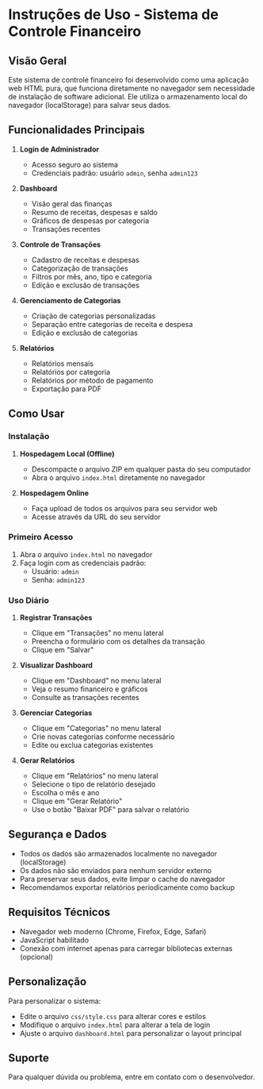 # Instruções de Uso - Sistema de Controle Financeiro

## Visão Geral

Este sistema de controle financeiro foi desenvolvido como uma aplicação web HTML pura, que funciona diretamente no navegador sem necessidade de instalação de software adicional. Ele utiliza o armazenamento local do navegador (localStorage) para salvar seus dados.

## Funcionalidades Principais

1. **Login de Administrador**
   - Acesso seguro ao sistema
   - Credenciais padrão: usuário `admin`, senha `admin123`

2. **Dashboard**
   - Visão geral das finanças
   - Resumo de receitas, despesas e saldo
   - Gráficos de despesas por categoria
   - Transações recentes

3. **Controle de Transações**
   - Cadastro de receitas e despesas
   - Categorização de transações
   - Filtros por mês, ano, tipo e categoria
   - Edição e exclusão de transações

4. **Gerenciamento de Categorias**
   - Criação de categorias personalizadas
   - Separação entre categorias de receita e despesa
   - Edição e exclusão de categorias

5. **Relatórios**
   - Relatórios mensais
   - Relatórios por categoria
   - Relatórios por método de pagamento
   - Exportação para PDF

## Como Usar

### Instalação

1. **Hospedagem Local (Offline)**
   - Descompacte o arquivo ZIP em qualquer pasta do seu computador
   - Abra o arquivo `index.html` diretamente no navegador

2. **Hospedagem Online**
   - Faça upload de todos os arquivos para seu servidor web
   - Acesse através da URL do seu servidor

### Primeiro Acesso

1. Abra o arquivo `index.html` no navegador
2. Faça login com as credenciais padrão:
   - Usuário: `admin`
   - Senha: `admin123`

### Uso Diário

1. **Registrar Transações**
   - Clique em "Transações" no menu lateral
   - Preencha o formulário com os detalhes da transação
   - Clique em "Salvar"

2. **Visualizar Dashboard**
   - Clique em "Dashboard" no menu lateral
   - Veja o resumo financeiro e gráficos
   - Consulte as transações recentes

3. **Gerenciar Categorias**
   - Clique em "Categorias" no menu lateral
   - Crie novas categorias conforme necessário
   - Edite ou exclua categorias existentes

4. **Gerar Relatórios**
   - Clique em "Relatórios" no menu lateral
   - Selecione o tipo de relatório desejado
   - Escolha o mês e ano
   - Clique em "Gerar Relatório"
   - Use o botão "Baixar PDF" para salvar o relatório

## Segurança e Dados

- Todos os dados são armazenados localmente no navegador (localStorage)
- Os dados não são enviados para nenhum servidor externo
- Para preservar seus dados, evite limpar o cache do navegador
- Recomendamos exportar relatórios periodicamente como backup

## Requisitos Técnicos

- Navegador web moderno (Chrome, Firefox, Edge, Safari)
- JavaScript habilitado
- Conexão com internet apenas para carregar bibliotecas externas (opcional)

## Personalização

Para personalizar o sistema:

- Edite o arquivo `css/style.css` para alterar cores e estilos
- Modifique o arquivo `index.html` para alterar a tela de login
- Ajuste o arquivo `dashboard.html` para personalizar o layout principal

## Suporte

Para qualquer dúvida ou problema, entre em contato com o desenvolvedor.
